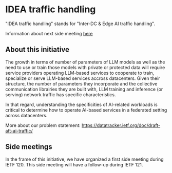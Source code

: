 # IDEA traffic handling

"IDEA traffic handling" stands for "Inter-DC &amp; Edge AI traffic handling".

Information about next side meeting [here](side-meetings/IETF-121/README.md)

## About this initiative

The growth in terms of number of parameters of LLM models as well as the need to use or train those models with private or protected data will require service providers operating LLM-based services to cooperate to train, specialize or serve LLM-based services accross datacenters. 
Given their structure, the number of parameters they incorporate and the collective communication librairies they are built with, LLM training and inference (or serving) network traffic has specific characteristics. 

In that regard, understanding the specificities of AI-related workloads is critical to determine how to operate AI-based services in a federated setting across datacenters.

More about our problem statement: https://datatracker.ietf.org/doc/draft-aft-ai-traffic/

## Side meetings

In the frame of this initiative, we have organized a first side meeting during IETF 120. This side meeting will have a follow-up during IETF 121. 


